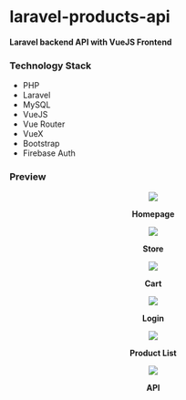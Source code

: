 # laravel-products-api
**Laravel backend API with VueJS Frontend**
### Technology Stack
* PHP
* Laravel
* MySQL
* VueJS
* Vue Router
* VueX
* Bootstrap
* Firebase Auth

### Preview
<p align="center">
    <img src="https://raw.githubusercontent.com/frozen4code/laravel-products-api/master/examples/homepage.png"/>
</p>
<p align="center">
    <strong>Homepage</strong>
</p>
<p align="center">
    <img src="https://raw.githubusercontent.com/frozen4code/laravel-products-api/master/examples/store.png"/>
</p>
<p align="center">
    <strong>Store</strong>
</p>
<p align="center">
    <img src="https://raw.githubusercontent.com/frozen4code/laravel-products-api/master/examples/cart.gif"/>
</p>
<p align="center">
    <strong>Cart</strong>
</p>
<p align="center">
    <img src="https://raw.githubusercontent.com/frozen4code/laravel-products-api/master/examples/login.gif"/>
</p>
<p align="center">
    <strong>Login</strong>
</p>
<p align="center">
    <img src="https://github.com/frozen4code/laravel-products-api/blob/master/examples/products_list.gif?raw=true"/>
</p>
<p align="center">
    <strong>Product List</strong>
</p>
<p align="center">
    <img src="https://github.com/frozen4code/laravel-products-api/blob/master/examples/products_api.png?raw=true"/>
</p>
<p align="center">
    <strong>API</strong>
</p>
